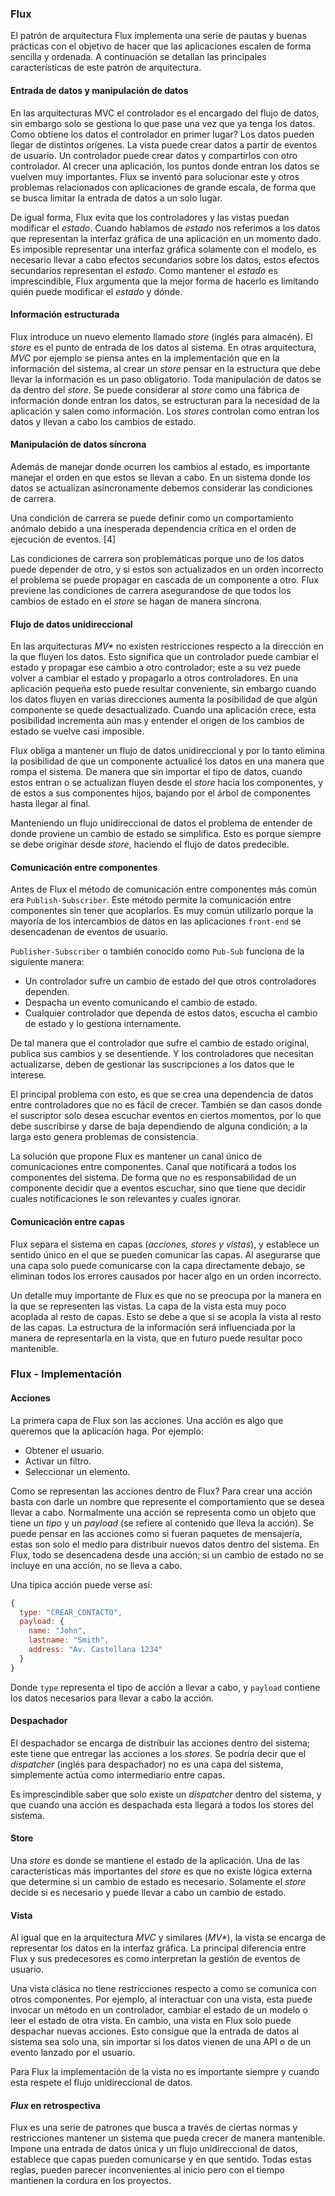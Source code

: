 ### Flux
El patrón de arquitectura Flux implementa una serie de pautas y buenas prácticas con el objetivo de hacer que las aplicaciones escalen de forma sencilla y ordenada.
A continuación se detallan las principales características de este patrón de arquitectura.

#### Entrada de datos y manipulación de datos
En las arquitecturas MVC el controlador es el encargado del flujo de datos, sin embargo solo se gestiona lo que pase una vez que ya tenga los datos. Como obtiene los datos el controlador en primer lugar? Los datos pueden llegar de distintos orígenes. La vista puede crear datos a partir de eventos de usuario. Un controlador puede crear datos y compartirlos con otro controlador.
Al crecer una aplicación, los puntos donde entran los datos se vuelven muy importantes. Flux se inventó para solucionar este y otros problemas relacionados con aplicaciones de grande escala, de forma que se busca limitar la entrada de datos a un solo lugar.

De igual forma, Flux evita que los controladores y las vistas puedan modificar el _estado_. Cuando hablamos de _estado_ nos referimos a los datos que representan la interfaz gráfica de una aplicación en un momento dado. Es imposible representar una interfaz gráfica solamente con el modelo, es necesario llevar a cabo efectos secundarios sobre los datos, estos efectos secundarios representan el _estado_. Como mantener el _estado_ es imprescindible, Flux argumenta que la mejor forma de hacerlo es limitando quién puede modificar el _estado_ y dónde.

#### Información estructurada
Flux introduce un nuevo elemento llamado _store_ (inglés para almacén). El _store_ es el punto de entrada de los datos al sistema. 
En otras arquitectura, _MVC_ por ejemplo se piensa antes en la implementación que en la información del sistema, al crear un _store_ pensar en la estructura que debe llevar la información es un paso obligatorio.
Toda manipulación de datos se da dentro del _store_. Se puede considerar al _store_ como una fábrica de información donde entran los datos, se estructuran para la necesidad de la aplicación y salen como información.
Los _stores_ controlan como entran los datos y llevan a cabo los cambios de estado.

#### Manipulación de datos síncrona
Además de manejar donde ocurren los cambios al estado, es importante manejar el orden en que estos se llevan a cabo. En un sistema donde los datos se actualizan asíncronamente debemos considerar las condiciones de carrera.

Una condición de carrera se puede definir como un comportamiento anómalo debido a una inesperada dependencia crítica en el orden de ejecución de eventos. [4]

Las condiciones de carrera son problemáticas porque uno de los datos puede depender de otro, y si estos son actualizados en un orden incorrecto el problema se puede propagar en cascada de un componente a otro.
Flux previene las condiciones de carrera asegurandose de que todos los cambios de estado en el _store_ se hagan de manera síncrona.

#### Flujo de datos unidireccional
En las arquitecturas _MV*_ no existen restricciones respecto a la dirección en la que fluyen los datos. Esto significa que un controlador puede cambiar el estado y propagar ese cambio a otro controlador; este a su vez puede volver a cambiar el estado y propagarlo a otros controladores. En una aplicación pequeña esto puede resultar conveniente, sin embargo cuando los datos fluyen en varias direcciones aumenta la posibilidad de que algún componente se quede desactualizado. Cuando una aplicación crece, esta posibilidad incrementa aún mas y entender el origen de los cambios de estado se vuelve casi imposible.

Flux obliga a mantener un flujo de datos unidireccional y por lo tanto elimina la posibilidad de que un componente actualicé los datos en una manera que rompa el sistema. De manera que sin importar el tipo de datos, cuando estos entran o se actualizan fluyen desde el _store_ hacia los componentes, y de estos a sus componentes hijos, bajando por el árbol de componentes hasta llegar al final.

Manteniendo un flujo unidireccional de datos el problema de entender de donde proviene un cambio de estado se simplifica. Esto es porque siempre se debe originar desde _store_, haciendo el flujo de datos predecible.

#### Comunicación entre componentes
Antes de Flux el método de comunicación entre componentes más común era `Publish-Subscriber`. Este método permite la comunicación entre componentes sin tener que acoplarlos. Es muy común utilizarlo porque la mayoría de los intercambios de datos en las aplicaciones `front-end` se desencadenan de eventos de usuario.

`Publisher-Subscriber` o también conocido como `Pub-Sub` funciona de la siguiente manera:
- Un controlador sufre un cambio de estado del que otros controladores dependen.
- Despacha un evento comunicando el cambio de estado.
- Cualquier controlador que dependa de estos datos, escucha el cambio de estado y lo gestiona internamente.

De tal manera que el controlador que sufre el cambio de estado original, publica sus cambios y se desentiende. Y los controladores que necesitan actualizarse, deben de gestionar las suscripciones a los datos que le interese.

El principal problema con esto, es que se crea una dependencia de datos entre controladores que no es fácil de crecer. También se dan casos donde el suscriptor solo desea escuchar eventos en ciertos momentos, por lo que debe suscribirse y darse de baja dependiendo de alguna condición; a la larga esto genera problemas de consistencia.

La solución que propone Flux es mantener un canal único de comunicaciones entre componentes. Canal que notificará a todos los componentes del sistema. De forma que no es responsabilidad de un componente decidir que a eventos escuchar, sino que tiene que decidir cuales notificaciones le son relevantes y cuales ignorar.

#### Comunicación entre capas
Flux separa el sistema en capas (_acciones, stores y vistas_), y establece un sentido único en el que se pueden comunicar las capas. Al asegurarse que una capa solo puede comunicarse con la capa directamente debajo, se eliminan todos los errores causados por hacer algo en un orden incorrecto.

Un detalle muy importante de Flux es que no se preocupa por la manera en la que se representen las vistas. La capa de la vista esta muy poco acoplada al resto de capas. Esto se debe a que si se acopla la vista al resto de las capas. La estructura de la información será influenciada por la manera de representarla en la vista, que en futuro puede resultar poco mantenible.

### Flux - Implementación
#### Acciones
La primera capa de Flux son las acciones. Una acción es algo que queremos que la aplicación haga. Por ejemplo:
- Obtener el usuario.
- Activar un filtro.
- Seleccionar un elemento.

Como se representan las acciones dentro de Flux? Para crear una acción basta con darle un nombre que represente el comportamiento que se desea llevar a cabo. Normalmente una acción se representa como un objeto que tiene un _tipo_ y un _payload_ (se refiere al contenido que lleva la acción).
Se puede pensar en las acciones como si fueran paquetes de mensajería, estas son solo el medio para distribuir nuevos datos dentro del sistema. En Flux, todo se desencadena desde una acción; si un cambio de estado no se incluye en una acción, no se lleva a cabo.

Una típica acción puede verse así:
```js
{
  type: "CREAR_CONTACTO",
  payload: {
    name: "John",
    lastname: "Smith",
    address: "Av. Castellana 1234"
  }
}
```
Donde `type` representa el tipo de acción a llevar a cabo, y `payload` contiene los datos necesarios para llevar a cabo la acción.

#### Despachador
El despachador se encarga de distribuir las acciones dentro del sistema; este tiene que entregar las acciones a los _stores_.
Se podría decir que el _dispatcher_ (inglés para despachador) no es una capa del sistema, simplemente actúa como intermediario entre capas.

Es imprescindible saber que solo existe un _dispatcher_ dentro del sistema, y que cuando una acción es despachada esta llegará a todos los stores del sistema.

#### Store
Una _store_ es donde se mantiene el estado de la aplicación. Una de las características más importantes del _store_ es que no existe lógica externa que determine si un cambio de estado es necesario. Solamente el _store_ decide si es necesario y puede llevar a cabo un cambio de estado.

#### Vista
Al igual que en la arquitectura _MVC_ y similares (_MV*_), la vista se encarga de representar los datos en la interfaz gráfica. La principal diferencia entre Flux y sus predecesores es como interpretan la gestión de eventos de usuario.

Una vista clásica no tiene restricciones respecto a como se comunica con otros componentes. Por ejemplo, al interactuar con una vista, esta puede invocar un método en un controlador, cambiar el estado de un modelo o leer el estado de otra vista.
En cambio, una vista en Flux solo puede despachar nuevas acciones. Esto consigue que la entrada de datos al sistema sea solo una, sin importar si los datos vienen de una API o de un evento lanzado por el usuario.

Para Flux la implementación de la vista no es importante siempre y cuando esta respete el flujo unidireccional de datos.

#### _Flux_ en retrospectiva
Flux es una serie de patrones que busca a través de ciertas normas y restricciones mantener un sistema que pueda crecer de manera mantenible. Impone una entrada de datos única y un flujo unidireccional de datos, establece que capas pueden comunicarse y en que sentido. Todas estas reglas, pueden parecer inconvenientes al inicio pero con el tiempo mantienen la cordura en los proyectos.
